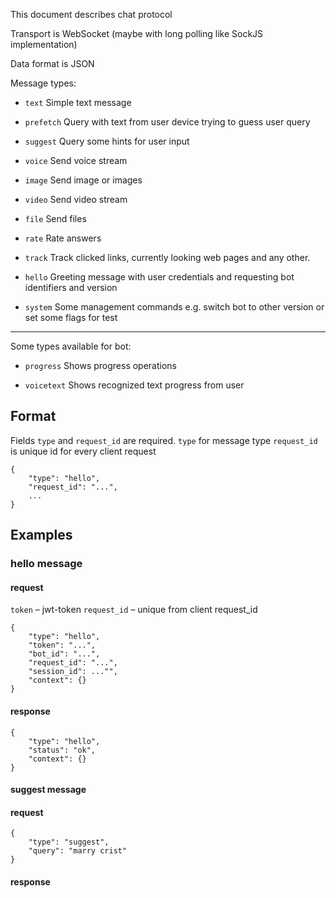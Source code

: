 This document describes chat protocol

Transport is WebSocket (maybe with long polling like SockJS implementation)

Data format is JSON


Message types:

- `text`
Simple text message 

- `prefetch`
Query with text from user device trying to guess user query

- `suggest`
Query some hints for user input

- `voice`
Send voice stream

- `image`
Send image or images

- `video`
Send video stream 

- `file`
Send files 

- `rate`
Rate answers

- `track`
Track clicked links, currently looking web pages and any other.

- `hello`
Greeting message with user credentials and requesting bot identifiers and version

- `system`
Some management commands e.g. switch bot to other version or set some flags for test

---

Some types available for bot:
- `progress` 
Shows progress operations

- `voicetext` 
Shows recognized text progress from user


## Format

Fields `type` and `request_id` are required.
`type` for message type
`request_id` is unique id for every client request

    {
        "type": "hello",
        "request_id": "...",
        ...
    }


## Examples




### hello message

#### request

`token` – jwt-token
`request_id` – unique from client request_id

    {
        "type": "hello",
        "token": "...",
        "bot_id": "...",
        "request_id": "...",
        "session_id": ..."",
        "context": {}
    }
    
    
#### response
    
    {
        "type": "hello",
        "status": "ok",
        "context": {}
    }
    


#### suggest message

#### request

    {
        "type": "suggest",
        "query": "marry crist"
    }
    
    
#### response
    
